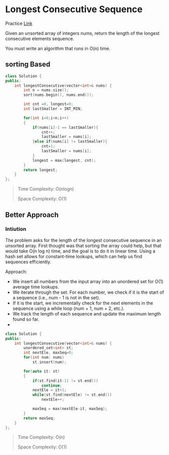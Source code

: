 # Longest Consecutive Sequence

Practice [Link](https://leetcode.com/problems/longest-consecutive-sequence/description/)

Given an unsorted array of integers nums, return the length of the longest consecutive elements sequence.

You must write an algorithm that runs in O(n) time.



## sorting Based

```cpp
class Solution {
public:
    int longestConsecutive(vector<int>& nums) {
        int n = nums.size();
        sort(nums.begin(), nums.end());

        int cnt =0, longest=0;
        int lastSmaller = INT_MIN;

        for(int i=0;i<n;i++)
        {
            if(nums[i]-1 == lastSmaller){
                cnt++;
                lastSmaller = nums[i];
            }else if(nums[i] != lastSmaller){
                cnt=1;
                lastSmaller = nums[i];
            }
            longest = max(longest, cnt);
        }
        return longest;
    }
};
```

> Time Complexity: O(nlogn)
>
> Space Complexity: O(1)

## Better Approach


### Intiution
The problem asks for the length of the longest consecutive sequence in an unsorted array. First thought was that sorting the array could help, but that would take O(n log n) time, and the goal is to do it in linear time.
Using a hash set allows for constant-time lookups, which can help us find sequences efficiently.

Approach:
- We insert all numbers from the input array into an unordered set for O(1) average time lookups.
- We iterate through the set. For each number, we check if it is the start of a sequence (i.e., num - 1 is not in the set).
- If it is the start, we incrementally check for the next elements in the sequence using a while loop (num + 1, num + 2, etc.).
- We track the length of each sequence and update the maximum length found so far.
- 
```cpp
class Solution {
public:
    int longestConsecutive(vector<int>& nums) {
        unordered_set<int> st;
        int nextEle, maxSeq=0;
        for(int num: nums)
            st.insert(num);

        for(auto it: st)
        {
            if(st.find(it-1) != st.end())
                continue;
            nextEle = it+1;
            while(st.find(nextEle) != st.end())
                nextEle++;

            maxSeq = max(nextEle-it, maxSeq);
        }
        return maxSeq;
    }
};
```

> Time Complexity: O(n)
>
> Space Complexity: O(1)